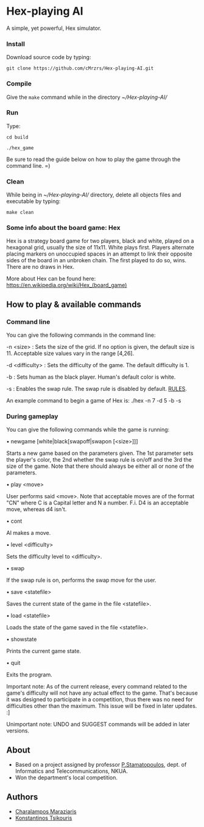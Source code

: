 # Hex-playing AI

A simple, yet powerful, Hex simulator.


### Install

Download source code by typing:

```
git clone https://github.com/cMrzrs/Hex-playing-AI.git
```


### Compile

Give the ``` make ``` command while in the directory *~/Hex-playing-AI/*


### Run 

Type:

```
cd build

./hex_game
```
Be sure to read the guide below on how to play the game through the command line. =)


### Clean

While being in *~/Hex-playing-AI/* directory, delete all objects files and executable by typing:   

```
make clean
```


### Some info about the board game: Hex

Hex is a strategy board game for two players, black and white, played on a hexagonal grid, usually the size of 11x11. 
White plays first. 
Players alternate placing markers on unoccupied spaces in an attempt to link their opposite sides of the board in an 
unbroken chain. 
The first played to do so, wins. There are no draws in Hex.

More about Hex can be found here: https://en.wikipedia.org/wiki/Hex_(board_game)


## How to play & available commands

### Command line
You can give the following commands in the command line:

-n \<size\> : Sets the size of the grid. If no option is given, the default size is 11. Acceptable size values vary in the range \[4,26\].

-d \<difficulty\> : Sets the difficulty of the game. The default difficulty is 1.

-b : Sets human as the black player. Human's default color is white.

-s : Enables the swap rule. The swap rule is disabled by default. [RULES](https://en.wikipedia.org/wiki/Hex_(board_game)#Rules). 

An example command to begin a game of Hex is: ./hex -n 7 -d 5 -b -s


### During gameplay
You can give the following commands while the game is running:

• newgame  \[white|black\[swapoff|swapon \[\<size>]]]

Starts a new game based on the parameters given. The 1st parameter sets the player's color, the 2nd whether the swap rule 
is on/off and the 3rd the size of the game. 
Note that there should always be either all or none of the parameters. 

• play \<move\>

User performs said \<move\>. 
Note that acceptable moves are of the format "CN" where C is a Capital letter and N a number. F.i. D4 is an acceptable move, whereas d4 isn't. 

• cont

AI makes a move.

• level \<difficulty\>

Sets the difficulty level to \<difficulty\>.

• swap

If the swap rule is on, performs the swap move for the user.

• save \<statefile\>
  
Saves the current state of the game in the file \<statefile\>.

• load \<statefile\>
  
Loads the state of the game saved in the file \<statefile\>.

• showstate

Prints the current game state.

• quit

Exits the program.


Important note: As of the current release, every command related to the game's difficulty will not have any actual effect to the game. 
That's because it was designed to participate in a competition, thus there was no need for difficulties other than the maximum. 
This issue will be fixed in later updates. :]

Unimportant note: UNDO and SUGGEST commands will be added in later versions.


## About
- Based on a project assigned by professor [P.Stamatopoulos](http://cgi.di.uoa.gr/~takis/Welcome.html), dept. of Informatics and Telecommunications, NKUA.
- Won the department's local competition.


## Authors
- [Charalampos Maraziaris](https://github.com/cMrzrs)
- [Konstantinos Tsikouris](https://github.com/superlink2013)
